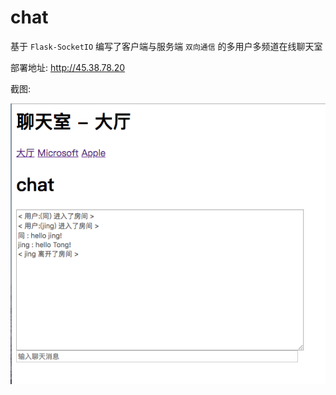 # chat

基于 `Flask-SocketIO` 编写了客户端与服务端 `双向通信` 的多用户多频道在线聊天室

部署地址: http://45.38.78.20

截图:

![alt text](https://raw.githubusercontent.com/stepsame/chat/master/screenshoot.png)
